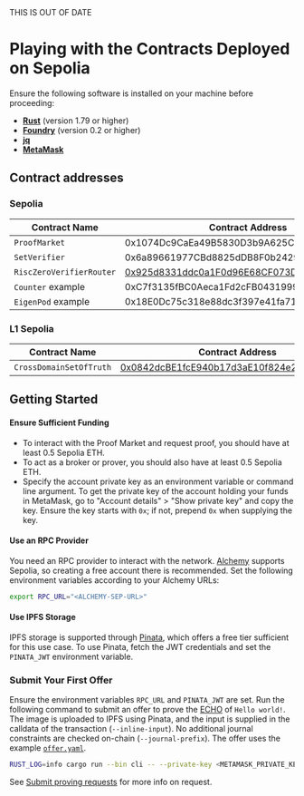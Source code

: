 <div class="warning">
THIS IS OUT OF DATE
</div>

# Playing with the Contracts Deployed on Sepolia

Ensure the following software is installed on your machine before proceeding:

- **[Rust](https://www.rust-lang.org/tools/install)** (version 1.79 or higher)
- **[Foundry](https://book.getfoundry.sh/getting-started/installation)** (version 0.2 or higher)
- **[jq](https://jqlang.github.io/jq/download/)**
- **[MetaMask](https://metamask.io/download/)**

## Contract addresses

### Sepolia

| Contract Name            | Contract Address                                                                                                              |
| ------------------------ | ----------------------------------------------------------------------------------------------------------------------------- |
| `ProofMarket`            | 0x1074Dc9CaEa49B5830D3b9A625CdEA9C1038FC45 <!-- TODO link to contract -->                                                     |
| `SetVerifier`            | 0x6a89661977CBd8825dDB8F0b2429eBf773444dFa <!-- TODO link to contract -->                                                     |
| `RiscZeroVerifierRouter` | [0x925d8331ddc0a1F0d96E68CF073DFE1d92b69187](https://sepolia.etherscan.io/address/0x925d8331ddc0a1F0d96E68CF073DFE1d92b69187) |
| `Counter` example        | 0xC7f3135fBC0Aeca1Fd2cFB04319996efea53Eb7a <!-- TODO link to contract -->                                                     |
| `EigenPod` example       | 0x18E0Dc75c318e88dc3f397e41fa715dbE7D41436 <!-- TODO link to contract -->                                                     |

### L1 Sepolia

| Contract Name           | Contract Address                                                                                                              |
| ----------------------- | ----------------------------------------------------------------------------------------------------------------------------- |
| `CrossDomainSetOfTruth` | [0x0842dcBE1fcE940b17d3aE10f824e264107a0446](https://sepolia.etherscan.io/address/0x0842dcBE1fcE940b17d3aE10f824e264107a0446) |

## Getting Started

#### Ensure Sufficient Funding

- To interact with the Proof Market and request proof, you should have at least 0.5 Sepolia ETH.
- To act as a broker or prover, you should also have at least 0.5 Sepolia ETH.
- Specify the account private key as an environment variable or command line argument. To get the private key of the account holding your funds in MetaMask, go to "Account details" > "Show private key" and copy the key. Ensure the key starts with `0x`; if not, prepend `0x` when supplying the key.

#### Use an RPC Provider

You need an RPC provider to interact with the network. [Alchemy](https://www.alchemy.com/) supports Sepolia, so creating a free account there is recommended. Set the following environment variables according to your Alchemy URLs:

```bash
export RPC_URL="<ALCHEMY-SEP-URL>"
```

#### Use IPFS Storage

IPFS storage is supported through [Pinata](https://www.pinata.cloud/), which offers a free tier sufficient for this use case. To use Pinata, fetch the JWT credentials and set the `PINATA_JWT` environment variable.

### Submit Your First Offer

Ensure the environment variables `RPC_URL` and `PINATA_JWT` are set. Run the following command to submit an offer to prove the [ECHO](https://github.com/risc0/boundless/blob/main/crates/guest/echo/echo/src/main.rs) of `Hello world!`. The image is uploaded to IPFS using Pinata, and the input is supplied in the calldata of the transaction (`--inline-input`). No additional journal constraints are checked on-chain (`--journal-prefix`). The offer uses the example [`offer.yaml`](https://github.com/risc0/boundless/blob/main/offer.yaml).

```bash
RUST_LOG=info cargo run --bin cli -- --private-key <METAMASK_PRIVATE_KEY> --proof-market-address 0x1074Dc9CaEa49B5830D3b9A625CdEA9C1038FC45 submit-offer --input "Hello world!" --inline-input --encode-input --journal-prefix "" offer.yaml
```

See [Submit proving requests](../market/proving_request.md) for more info on request.
